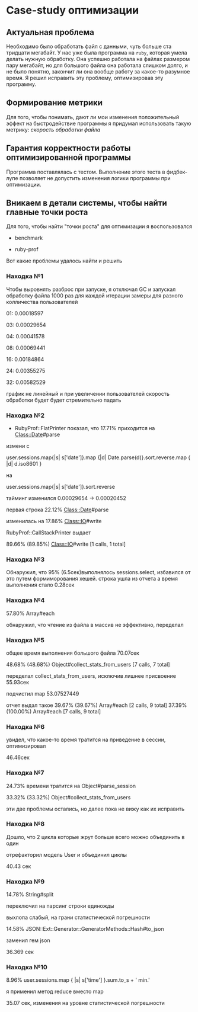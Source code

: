 # Case-study оптимизации
## Актуальная проблема
Необходимо было обработать файл с данными, чуть больше ста тридцати мегабайт.
У нас уже была программа на `ruby`, которая умела делать нужную обработку.
Она успешно работала на файлах размером пару мегабайт, но для большого файла она работала слишком долго, и не было понятно, закончит ли она вообще работу за какое-то разумное время.
Я решил исправить эту проблему, оптимизировав эту программу.

## Формирование метрики
Для того, чтобы понимать, дают ли мои изменения положительный эффект на быстродействие программы я придумал использовать такую метрику: *скорость обработки файла*

## Гарантия корректности работы оптимизированной программы
Программа поставлялась с тестом. Выполнение этого теста в фидбек-лупе позволяет не допустить изменения логики программы при оптимизации.

## Вникаем в детали системы, чтобы найти главные точки роста
Для того, чтобы найти "точки роста" для оптимизации я воспользовался 

* benchmark

* ruby-prof

Вот какие проблемы удалось найти и решить

### Находка №1
Чтобы выровнять разброс при запуске, я отключал GC и запускал обработку файла 1000 раз для каждой итерации
замеры для разного колличества пользователей

01: 0.00018597

03: 0.00029654

04: 0.00041578

08: 0.00069441

16: 0.00184864

24: 0.00355275

32: 0.00582529

график не линейный и при увеличении пользователей скорость обработки будет будет стремительно падать

### Находка №2
- RubyProf::FlatPrinter показал, что 17.71% приходится на <Class::Date>#parse

измени с

user.sessions.map{|s| s['date']}.map {|d| Date.parse(d)}.sort.reverse.map { |d| d.iso8601 }

на 

user.sessions.map{|s| s['date']}.sort.reverse

тайминг изменился
0.00029654 -> 0.00020452 

первая строка 22.12% <Class::Date>#parse 
 
изменилась на 17.86%  <Class::IO>#write

RubyProf::CallStackPrinter выдает

89.66% (89.85%) <Class::IO>#write [1 calls, 1 total]

### Находка №3
Обнаружил, что 95% (6.5сек)выполнялось sessions.select,
избавился от это путем формиморования хешей.
строка ушла из отчета а время выполнения стало 0.28сек

### Находка №4
57.80% Array#each

обнаружил, что чтение из файла в массив не эффективно, переделал

### Находка №5
общее время выполнения большого файла 70.07сек

48.68% (48.68%) Object#collect_stats_from_users [7 calls, 7 total]

переделал collect_stats_from_users, исключив лишнее присвоение 55.93сек

подчистил map 53.07527449

отчет выдал такое
39.67% (39.67%) Array#each [2 calls, 9 total]
37.39% (100.00%) Array#each [7 calls, 9 total]

### Находка №6

увидел, что какое-то время тратится на приведение в сессии, оптимизировал

46.46сек

### Находка №7

24.73% времени тратится на Object#parse_session

33.32% (33.32%) Object#collect_stats_from_users

эти две проблемы остались, но далее пока не вижу как их исправить

### Находка №8 

Дошло, что 2 цикла которые жрут больше всего можно объединить в один

отрефакторил модель User и объединил циклы

40.43 сек

### Находка №9

14.78%   String#split

переключил на парсинг строки единожды

выхлопа слабый, на грани статистической погрешности

14.58% JSON::Ext::Generator::GeneratorMethods::Hash#to_json

заменил гем json

36.369 cек

### Находка №10

8.96% user.sessions.map { |s| s['time'] }.sum.to_s + ' min.'

я применил метод reduce вместо map

35.07 сек, изменения на уровне статистической погрешности

